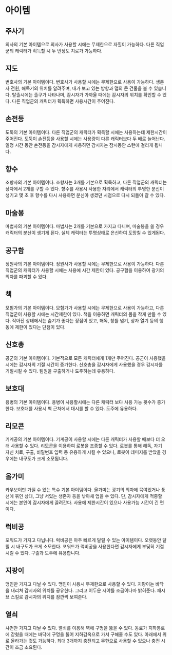 # 아이템
## 주사기
의사의 기본 아이템으로 의사가 사용할 시에는 무제한으로 자힐이 가능하다.
다른 직업군의 캐릭터가 획득할 시 두 번정도 치료가 가능하다.
## 지도
변호사의 기본 아이템이다. 변호사가 사용할 시에는 무제한으로 사용이 가능하다.
생존자 전원, 해독기의 위치를 알려주며, 내가 보고 있는 방향과 맵의 큰 건물을 볼 수 있습니다.
탈출시에는 출구가 나타나며, 감시자가 가까울 때에는 감시자의 위치를 확인할 수 있다.
다른 직업군의 캐릭터가 획득하면 사용시간이 주어진다.
## 손전등
도둑의 기본 아이템이다. 다른 직업군의 캐릭터가 획득할 시에는 사용하는데 제한시간이 주어진다. 도둑이 손전등을 사용할 시에는 사용량이 다른 캐릭터보다 두 배로 늘어난다.
일정 시간 동안 손전등을 감시자에게 사용하면 감시자는 잠시동안 스턴에 걸리게 됩니다.
## 향수
조향사의 기본 아이템이다.
조향사는 3개를 기본으로 획득하고, 다른 직업군의 캐릭터는 상자에서 2개를 구할 수 있다.
향수를 사용시 사용한 자리에서 캐릭터의 투명한 분신이 생기고 몇 초 후 향수를 다시 사용하면 분신아 생겼던 시점으로 다시 되돌아 갈 수 있다.
## 마술봉
마법사의 기본 아이템이다.
마법사는 2개를 기본으로 가지고 다니며, 마술봉을 쓸 경우 캐릭터의 분신이 생기게 된다.
실체 캐릭터는 투명상태로 은신하여 도망칠 수 있게된다.
## 공구함
정원사의 기본 아이템이다. 정원사가 사용할 시에는 무제한으로 사용이 가능하다. 다른 직업군의 캐릭터가 사용할 시에는 사용에 시간 제한이 있다.
공구함을 이용하여 광기의 의자를 파괴할 수 있다.
## 책
모험가의 기본 아이템이다. 모험가가 사용할 시에는 무제한으로 사용이 가능하고, 다른 직업군이 사용할 시에는 시간제한이 있다.
책을 이용하면 캐릭터의 몸을 작게 만들 수 있다. 작아진 상태에서는 숨기가 좋다는 장점이 있고, 해독, 창틀 넘기, 상자 열기 등의 행동에 제한이 있다는 단점이 있다.
## 신호총
공군의 기본 아이템이다. 기본적으로 모든 캐릭터에게 1개만 주어진다. 공군이 사용했을 시에는 감시자의 기절 시간이 증가한다.
신호총을 감시자에게 사용했을 경우 감시자를 기절시킬 수 있다. 팀원을 구출하거나 도주하는데 유용하다.
## 보호대
용병의 기본 아이템이다. 용병이 사용할시에는 다른 캐릭터 보다 사용 가능 횟수가 증가한다.
보호대를 사용시 벽 근처에서 대시를 할 수 있다. 도주에 유용하다.
## 리모콘
기계공의 기본 아이템이다. 기계공이 사용할 시에는 다른 캐릭터가 사용할 때보다 더 오래 사용할 수 있다.
리모콘을 이용하여 로봇을 조종할 수 있다. 로봇를 통해 해독, 자기 자신 치료, 구출, 비밀번호 입력 등
유용하게 시킬 수 있으나, 로봇이 데미지를 받았을 경우에는 내구도가 크게 소모됩니다.
## 올가미
카우보이만 가질 수 있는 특수 기본 아이템이다. 올가미는 광기의 의자에 묶여있거나
풍선에 묶인 상대, 그냥 서있는 생존자 등을
낚아채 업을 수 있다.
단, 감시자에게 적중할 시에는
본인이 감시자에게 끌려간다.
사용에 제한시간이 있으나 사용가능 시간이 긴 편이다.
## 럭비공
포워드가 가지고 다닙니다.
럭비공은 아주 빠르게 달릴 수 있는 아이템이다.
오랫동안 달릴 시 내구도가 크게 소모한다.
포워드가 럭비공을 사용한다면
감시자에게 부딪혀 기절시킬 수 있다.
구출과 도주에 유용합니다.
## 지팡이
맹인만 가지고 다닐 수 있다. 맹인이 사용시 무제한으로 사용할 수 있다.
지팡이는 바닥을 내리쳐 감시자의 위치를 공유한다.
그리고 어두운 시야를 조금이나마 밝혀준다.
패시브 스킬로 감시자의 위치를 잠깐씩 보여준다.
## 열쇠
샤먼만 가지고 다닐 수 있다.
열쇠를 이용해 벽에 구멍을 뚫을 수 있다.
동료가 지하통로에 갇혔을 때에는
바닥에 구멍을 뚫어
지하감옥으로 가서 구해줄 수도 있다.
아래에서 위로 올라가는 것도 가능하다.
최대 3개까지 충전되고
무한으로 사용할 수 있으나
충전 시간이 조금 소요된다.
